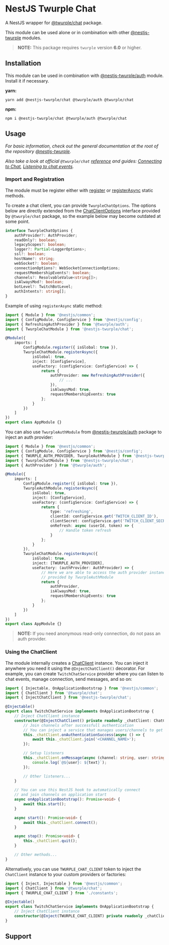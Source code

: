 # NestJS Twurple Chat

A NestJS wrapper for [@twurple/chat](https://github.com/twurple/twurple/tree/main/packages/chat) package.

This module can be used alone or in combination with other [@nestjs-twurple](https://github.com/stimulcross/nestjs-twurple) modules.

> **NOTE:** This package requires `twurple` version **6.0** or higher.

## Installation

This module can be used in combination with [@nestjs-twurple/auth](https://github.com/stimulcross/nestjs-twurple/tree/main/packages/auth) module. Install it if necessary.

**yarn:**

```
yarn add @nestjs-twurple/chat @twurple/auth @twurple/chat
```

**npm:**

```
npm i @nestjs-twurple/chat @twurple/auth @twurple/chat
```

## Usage

_For basic information, check out the general documentation at the root of the repository [@nestjs-twurple](https://github.com/stimulcross/nestjs-twurple)._

_Also take a look at official `@twurple/chat` [reference](https://twurple.js.org/reference/chat) and guides: [Connecting to Chat](https://twurple.js.org/docs/getting-data/chat/connecting-to-chat.html), [Listening to chat events](https://twurple.js.org/docs/getting-data/chat/listening-to-events.html)._

### Import and Registration

The module must be register either with [register](https://github.com/stimulcross/nestjs-twurple#sync-module-configuration) or [registerAsync](https://github.com/stimulcross/nestjs-twurple#async-module-configuration) static methods.

To create a chat client, you can provide `TwurpleChatOptions`. The options below are directly extended from the [ChatClientOptions](https://twurple.js.org/reference/chat/interfaces/ChatClientOptions.html) interface provided by `@twurple/chat` package, so the example below may become outdated at some point.

```ts
interface TwurpleChatOptions {
	authProvider?: AuthProvider;
	readOnly?: boolean;
	legacyScopes?: boolean;
	logger?: Partial<LoggerOptions>;
	ssl?: boolean;
	hostName?: string;
	webSocket?: boolean;
	connectionOptions?: WebSocketConnectionOptions;
	requestMembershipEvents?: boolean;
	channels?: ResolvableValue<string[]>;
	isAlwaysMod?: boolean;
	botLevel?: TwitchBotLevel;
	authIntents?: string[];
}
```

Example of using `registerAsync` static method:

```ts
import { Module } from '@nestjs/common';
import { ConfigModule, ConfigService } from '@nestjs/config';
import { RefreshingAuthProvider } from '@twurple/auth';
import { TwurpleChatModule } from '@nestjs-twurple/chat';

@Module({
	imports: [
		ConfigModule.register({ isGlobal: true }),
		TwurpleChatModule.registerAsync({
			isGlobal: true,
			inject: [ConfigService],
			useFactory: (configService: ConfigService) => {
				return {
					authProvider: new RefreshingAuthProvider({
						// ...
					}),
					isAlwaysMod: true,
					requestMembershipEvents: true
				};
			}
		})
	]
})
export class AppModule {}
```

You can also use `TwurpleAuthModule` from [@nestjs-twurple/auth](https://github.com/stimulcross/nestjs-twurple/tree/main/packages/auth) package to inject an auth provider:

```ts
import { Module } from '@nestjs/common';
import { ConfigModule, ConfigService } from '@nestjs/config';
import { TWURPLE_AUTH_PROVIDER, TwurpleAuthModule } from '@nestjs-twurple/auth';
import { TwurpleChatModule } from '@nestjs-twurple/chat';
import { AuthProvider } from '@twurple/auth';

@Module({
	imports: [
		ConfigModule.register({ isGlobal: true }),
		TwurpleAuthModule.registerAsync({
			isGlobal: true,
			inject: [ConfigService],
			useFactory: (configService: ConfigService) => {
				return {
					type: 'refreshing',
					clientId: configService.get('TWITCH_CLIENT_ID'),
					clientSecret: configService.get('TWITCH_CLIENT_SECRET'),
					onRefresh: async (userId, token) => {
						// Handle token refresh
					}
				};
			}
		}),
		TwurpleChatModule.registerAsync({
			isGlobal: true,
			inject: [TWURPLE_AUTH_PROVIDER],
			useFactory: (authProvider: AuthProvider) => {
				// Here we are able to access the auth provider instance
				// provided by TwurpleAuthModule
				return {
					authProvider,
					isAlwaysMod: true,
					requestMembershipEvents: true
				};
			}
		})
	]
})
export class AppModule {}
```

> **NOTE:** If you need anonymous read-only connection, do not pass an auth provider.

### Using the ChatClient

The module internally creates a [ChatClient](https://twurple.js.org/reference/chat/classes/ChatClient.html) instance. You can inject it anywhere you need it using the `@InjectChatClient()` decorator. For example, you can create `TwitchChatService` provider where you can listen to chat events, manage connection, send messages, and so on:

```ts
import { Injectable, OnApplicationBootstrap } from '@nestjs/common';
import { ChatClient } from '@twurple/chat';
import { InjectChatClient } from '@nestjs-twurple/chat';

@Injectable()
export class TwitchChatService implements OnApplicationBootstrap {
	// Inject ChatClient instance
	constructor(@InjectChatClient() private readonly _chatClient: ChatClient) {
		// Join channels after successfull authentication
		// You can inject a service that manages users/channels to get usernames
		this._chatClient.onAuthenticationSuccess(async () => {
			await this._chatClient.join('<CHANNEL_NAME>');
		});

		// Setup listeners
		this._chatClient.onMessage(async (channel: string, user: string, text: string, msg: TwitchPrivateMessage) => {
			console.log(`@${user}: ${text}`);
		});

		// Other listeners...
	}

	// You can use this NestJS hook to automatically connect
	// and join channels on application start
	async onApplicationBootstrap(): Promise<void> {
		await this.start();
	}

	async start(): Promise<void> {
		await this._chatClient.connect();
	}

	async stop(): Promise<void> {
		this._chatClient.quit();
	}

	// Other methods...
}
```

Alternatively, you can use `TWURPLE_CHAT_CLIENT` token to inject the `ChatClient` instance to your custom providers or factories:

```ts
import { Inject, Injectable } from '@nestjs/common';
import { ChatClient } from '@twurple/chat';
import { TWURPLE_CHAT_CLIENT } from './constants';

@Injectable()
export class TwitchChatService implements OnApplicationBootstrap {
	// Inject ChatClient instance
	constructor(@Inject(TWURPLE_CHAT_CLIENT) private readonly _chatClient: ChatClient) {}
}
```

## Support
